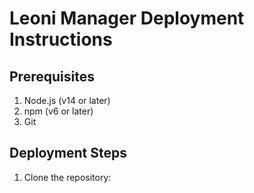 # Leoni Manager Deployment Instructions

## Prerequisites

1. Node.js (v14 or later)
2. npm (v6 or later)
3. Git

## Deployment Steps

1. Clone the repository:
